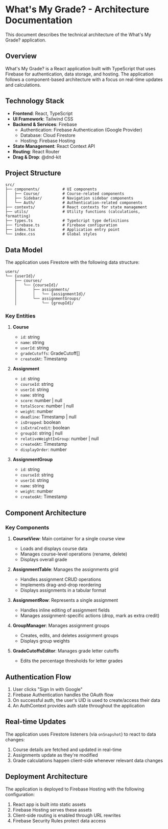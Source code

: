 # What's My Grade? - Architecture Documentation

This document describes the technical architecture of the What's My Grade? application.

## Overview

What's My Grade? is a React application built with TypeScript that uses Firebase for authentication, data storage, and hosting. The application follows a component-based architecture with a focus on real-time updates and calculations.

## Technology Stack

- **Frontend**: React, TypeScript
- **UI Framework**: Tailwind CSS
- **Backend & Services**: Firebase
  - Authentication: Firebase Authentication (Google Provider)
  - Database: Cloud Firestore
  - Hosting: Firebase Hosting
- **State Management**: React Context API
- **Routing**: React Router
- **Drag & Drop**: @dnd-kit

## Project Structure

```
src/
├── components/          # UI components
│   ├── Course/          # Course-related components
│   ├── Sidebar/         # Navigation sidebar components
│   └── Auth/            # Authentication-related components
├── contexts/            # React contexts for state management
├── utils/               # Utility functions (calculations, formatting)
├── types.ts             # TypeScript type definitions
├── firebase.ts          # Firebase configuration
├── index.tsx            # Application entry point
└── index.css            # Global styles
```

## Data Model

The application uses Firestore with the following data structure:

```
users/
└── {userId}/
    ├── courses/
    │   └── {courseId}/
    │       ├── assignments/
    │       │   └── {assignmentId}/
    │       └── assignmentGroups/
    │           └── {groupId}/
```

### Key Entities

1. **Course**

   - `id`: string
   - `name`: string
   - `userId`: string
   - `gradeCutoffs`: GradeCutoff[]
   - `createdAt`: Timestamp

2. **Assignment**

   - `id`: string
   - `courseId`: string
   - `userId`: string
   - `name`: string
   - `score`: number | null
   - `totalScore`: number | null
   - `weight`: number
   - `deadline`: Timestamp | null
   - `isDropped`: boolean
   - `isExtraCredit`: boolean
   - `groupId`: string | null
   - `relativeWeightInGroup`: number | null
   - `createdAt`: Timestamp
   - `displayOrder`: number

3. **AssignmentGroup**
   - `id`: string
   - `courseId`: string
   - `userId`: string
   - `name`: string
   - `weight`: number
   - `createdAt`: Timestamp

## Component Architecture

### Key Components

1. **CourseView**: Main container for a single course view

   - Loads and displays course data
   - Manages course-level operations (rename, delete)
   - Displays overall grade

2. **AssignmentTable**: Manages the assignments grid

   - Handles assignment CRUD operations
   - Implements drag-and-drop reordering
   - Displays assignments in a tabular format

3. **AssignmentRow**: Represents a single assignment

   - Handles inline editing of assignment fields
   - Manages assignment-specific actions (drop, mark as extra credit)

4. **GroupManager**: Manages assignment groups

   - Creates, edits, and deletes assignment groups
   - Displays group weights

5. **GradeCutoffsEditor**: Manages grade letter cutoffs
   - Edits the percentage thresholds for letter grades

## Authentication Flow

1. User clicks "Sign In with Google"
2. Firebase Authentication handles the OAuth flow
3. On successful auth, the user's UID is used to create/access their data
4. An AuthContext provides auth state throughout the application

## Real-time Updates

The application uses Firestore listeners (via `onSnapshot`) to react to data changes:

1. Course details are fetched and updated in real-time
2. Assignments update as they're modified
3. Grade calculations happen client-side whenever relevant data changes

## Deployment Architecture

The application is deployed to Firebase Hosting with the following configuration:

1. React app is built into static assets
2. Firebase Hosting serves these assets
3. Client-side routing is enabled through URL rewrites
4. Firebase Security Rules protect data access
